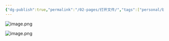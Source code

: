 ```yaml
---
{"dg-publish":true,"permalink":"/02-pages/打开文件/","tags":["personal/blog","os/file"]}
---
```


![image.png](https://yelanyanyu-img-bed.oss-cn-hangzhou.aliyuncs.com/img/blog/2024/10/20241027211148.png)

![image.png](https://yelanyanyu-img-bed.oss-cn-hangzhou.aliyuncs.com/img/blog/2024/10/20241027211310.png)
